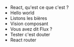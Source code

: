 * React, qu'est ce que c'est ? 
* Hello world 
* Listons les bières 
* Vision composant 
* Vous avez dit Flux ? 
* Tester c'est douter 
* React router
